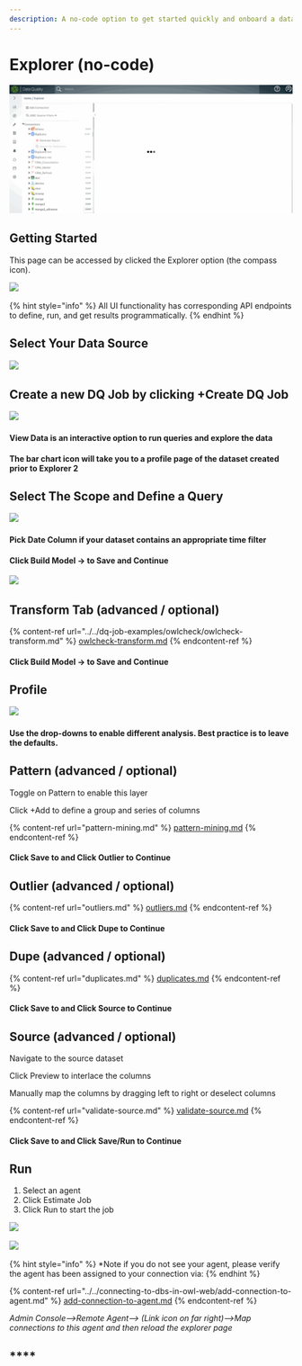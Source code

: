 ```yaml
---
description: A no-code option to get started quickly and onboard a dataset.
---
```


# Explorer (no-code)

![](<../../.gitbook/assets/explorer (3).gif>)

## Getting Started

This page can be accessed by clicked the Explorer option (the compass icon).

![](<../../.gitbook/assets/image (87) (1).png>)

{% hint style="info" %}
All UI functionality has corresponding API endpoints to define, run, and get results programmatically.
{% endhint %}

## Select Your Data Source

![](<../../.gitbook/assets/image (89) (1) (1).png>)

## Create a new DQ Job by clicking +Create DQ Job

![](<../../.gitbook/assets/image (92) (1) (1).png>)

#### **View Data is an interactive option to run queries and explore the data**

#### The bar chart icon will take you to a profile page of the dataset created prior to Explorer 2&#x20;

## Select The Scope and Define a Query

![](<../../.gitbook/assets/image (98) (1) (1).png>)

#### Pick Date Column if your dataset contains an appropriate time filter&#x20;

#### Click Build Model -> to Save and Continue&#x20;

![](<../../.gitbook/assets/image (99) (1) (1) (1).png>)

## Transform Tab (advanced / optional)

{% content-ref url="../../dq-job-examples/owlcheck/owlcheck-transform.md" %}
[owlcheck-transform.md](../../dq-job-examples/owlcheck/owlcheck-transform.md)
{% endcontent-ref %}

#### Click Build Model -> to Save and Continue&#x20;

## Profile

![](<../../.gitbook/assets/image (88) (1).png>)

#### Use the drop-downs to enable different analysis. Best practice is to leave the defaults.

## Pattern (advanced / optional)

Toggle on Pattern to enable this layer

Click +Add to define a group and series of columns&#x20;

{% content-ref url="pattern-mining.md" %}
[pattern-mining.md](pattern-mining.md)
{% endcontent-ref %}

#### Click Save to and Click Outlier to Continue&#x20;

## Outlier (advanced / optional)

{% content-ref url="outliers.md" %}
[outliers.md](outliers.md)
{% endcontent-ref %}

#### Click Save to and Click Dupe to Continue&#x20;

## Dupe (advanced / optional)

{% content-ref url="duplicates.md" %}
[duplicates.md](duplicates.md)
{% endcontent-ref %}

#### Click Save to and Click Source to Continue&#x20;

## Source (advanced / optional)

Navigate to the source dataset

Click Preview to interlace the columns

Manually map the columns by dragging left to right or deselect columns&#x20;

{% content-ref url="validate-source.md" %}
[validate-source.md](validate-source.md)
{% endcontent-ref %}

#### Click Save to and Click Save/Run to Continue&#x20;

## Run

1. Select an agent
2. Click Estimate Job
3. Click Run to start the job

![](<../../.gitbook/assets/image (90) (1) (1) (1) (1).png>)

![](<../../.gitbook/assets/image (100) (1) (1).png>)

{% hint style="info" %}
\*Note if you do not see your agent, please verify the agent has been assigned to your connection via:
{% endhint %}

{% content-ref url="../../connecting-to-dbs-in-owl-web/add-connection-to-agent.md" %}
[add-connection-to-agent.md](../../connecting-to-dbs-in-owl-web/add-connection-to-agent.md)
{% endcontent-ref %}

_Admin Console-->Remote Agent--> (Link icon on far right)-->Map connections to this agent and then reload the explorer page_

## ****
